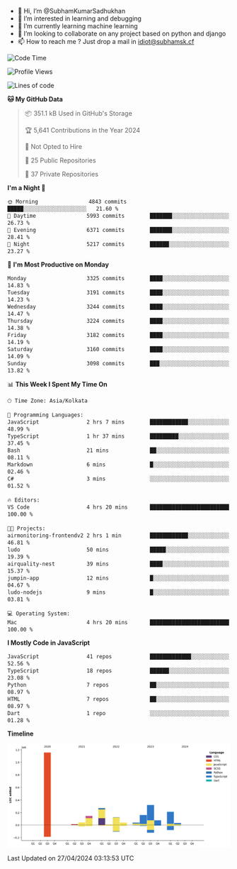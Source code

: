 - 👋 Hi, I’m @SubhamKumarSadhukhan
- 👀 I’m interested in learning and debugging
- 🌱 I’m currently learning machine learning
- 💞️ I’m looking to collaborate on any project based on python and django
- 📫 How to reach me ?
      Just drop a mail in idiot@subhamsk.cf

<!---
SubhamKumarSadhukhan/SubhamKumarSadhukhan is a ✨ special ✨ repository because its `README.md` (this file) appears on your GitHub profile.
You can click the Preview link to take a look at your changes.
--->


<!--START_SECTION:waka-->
![Code Time](http://img.shields.io/badge/Code%20Time-2%2C136%20hrs%2045%20mins-blue)

![Profile Views](http://img.shields.io/badge/Profile%20Views-0-blue)

![Lines of code](https://img.shields.io/badge/From%20Hello%20World%20I%27ve%20Written-2.6%20million%20lines%20of%20code-blue)

**🐱 My GitHub Data** 

> 📦 351.1 kB Used in GitHub's Storage 
 > 
> 🏆 5,641 Contributions in the Year 2024
 > 
> 🚫 Not Opted to Hire
 > 
> 📜 25 Public Repositories 
 > 
> 🔑 37 Private Repositories 
 > 
**I'm a Night 🦉** 

```text
🌞 Morning                4843 commits        █████░░░░░░░░░░░░░░░░░░░░   21.60 % 
🌆 Daytime                5993 commits        ███████░░░░░░░░░░░░░░░░░░   26.73 % 
🌃 Evening                6371 commits        ███████░░░░░░░░░░░░░░░░░░   28.41 % 
🌙 Night                  5217 commits        ██████░░░░░░░░░░░░░░░░░░░   23.27 % 
```
📅 **I'm Most Productive on Monday** 

```text
Monday                   3325 commits        ████░░░░░░░░░░░░░░░░░░░░░   14.83 % 
Tuesday                  3191 commits        ████░░░░░░░░░░░░░░░░░░░░░   14.23 % 
Wednesday                3244 commits        ████░░░░░░░░░░░░░░░░░░░░░   14.47 % 
Thursday                 3224 commits        ████░░░░░░░░░░░░░░░░░░░░░   14.38 % 
Friday                   3182 commits        ████░░░░░░░░░░░░░░░░░░░░░   14.19 % 
Saturday                 3160 commits        ████░░░░░░░░░░░░░░░░░░░░░   14.09 % 
Sunday                   3098 commits        ███░░░░░░░░░░░░░░░░░░░░░░   13.82 % 
```


📊 **This Week I Spent My Time On** 

```text
🕑︎ Time Zone: Asia/Kolkata

💬 Programming Languages: 
JavaScript               2 hrs 7 mins        ████████████░░░░░░░░░░░░░   48.99 % 
TypeScript               1 hr 37 mins        █████████░░░░░░░░░░░░░░░░   37.45 % 
Bash                     21 mins             ██░░░░░░░░░░░░░░░░░░░░░░░   08.11 % 
Markdown                 6 mins              █░░░░░░░░░░░░░░░░░░░░░░░░   02.46 % 
C#                       3 mins              ░░░░░░░░░░░░░░░░░░░░░░░░░   01.52 % 

🔥 Editors: 
VS Code                  4 hrs 20 mins       █████████████████████████   100.00 % 

🐱‍💻 Projects: 
airmonitoring-frontendv2 2 hrs 1 min         ████████████░░░░░░░░░░░░░   46.81 % 
ludo                     50 mins             █████░░░░░░░░░░░░░░░░░░░░   19.39 % 
airquality-nest          39 mins             ████░░░░░░░░░░░░░░░░░░░░░   15.37 % 
jumpin-app               12 mins             █░░░░░░░░░░░░░░░░░░░░░░░░   04.67 % 
ludo-nodejs              9 mins              █░░░░░░░░░░░░░░░░░░░░░░░░   03.81 % 

💻 Operating System: 
Mac                      4 hrs 20 mins       █████████████████████████   100.00 % 
```

**I Mostly Code in JavaScript** 

```text
JavaScript               41 repos            █████████████░░░░░░░░░░░░   52.56 % 
TypeScript               18 repos            ██████░░░░░░░░░░░░░░░░░░░   23.08 % 
Python                   7 repos             ██░░░░░░░░░░░░░░░░░░░░░░░   08.97 % 
HTML                     7 repos             ██░░░░░░░░░░░░░░░░░░░░░░░   08.97 % 
Dart                     1 repo              ░░░░░░░░░░░░░░░░░░░░░░░░░   01.28 % 
```



**Timeline**

![Lines of Code chart](https://raw.githubusercontent.com/SubhamKumarSadhukhan/SubhamKumarSadhukhan/main/assets/bar_graph.png)


 Last Updated on 27/04/2024 03:13:53 UTC
<!--END_SECTION:waka-->
